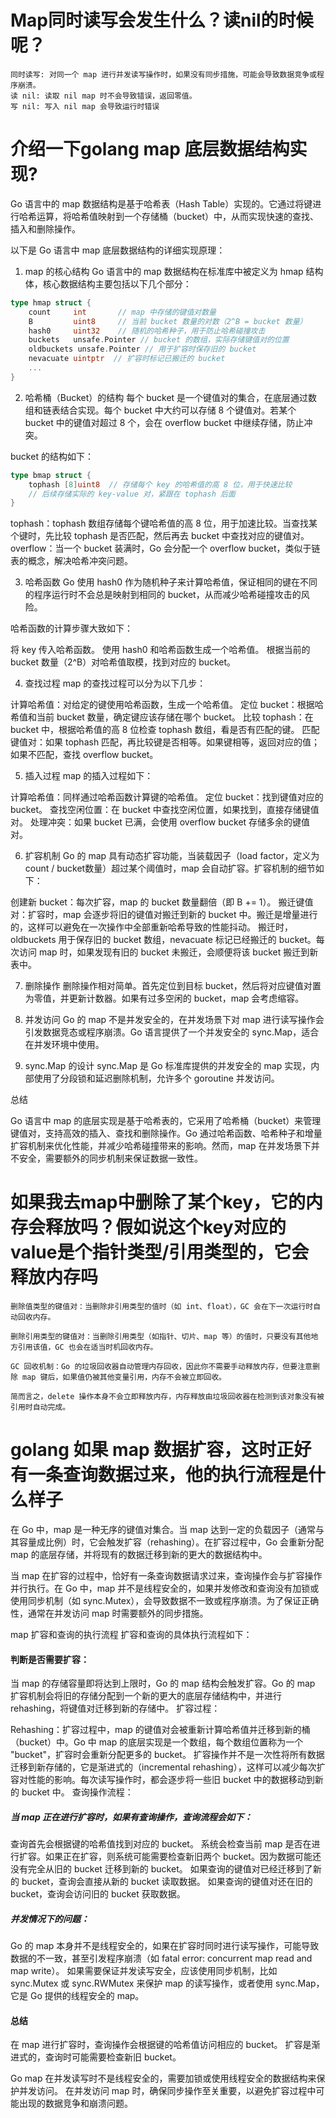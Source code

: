 # Map同时读写会发生什么？读nil的时候呢？
```text
同时读写: 对同一个 map 进行并发读写操作时，如果没有同步措施，可能会导致数据竞争或程序崩溃。
读 nil: 读取 nil map 时不会导致错误，返回零值。
写 nil: 写入 nil map 会导致运行时错误
```

# 介绍一下golang map 底层数据结构实现?
Go 语言中的 map 数据结构是基于哈希表（Hash Table）实现的。它通过将键进行哈希运算，将哈希值映射到一个存储桶（bucket）中，从而实现快速的查找、插入和删除操作。

以下是 Go 语言中 map 底层数据结构的详细实现原理：

1. map 的核心结构
   Go 语言中的 map 数据结构在标准库中被定义为 hmap 结构体，核心数据结构主要包括以下几个部分：
```go
type hmap struct {
    count     int       // map 中存储的键值对数量
    B         uint8     // 当前 bucket 数量的对数（2^B = bucket 数量）
    hash0     uint32    // 随机的哈希种子，用于防止哈希碰撞攻击
    buckets   unsafe.Pointer // bucket 的数组，实际存储键值对的位置
    oldbuckets unsafe.Pointer // 用于扩容时保存旧的 bucket
    nevacuate uintptr  // 扩容时标记已搬迁的 bucket
    ...
}
```
2. 哈希桶（Bucket）的结构
   每个 bucket 是一个键值对的集合，在底层通过数组和链表结合实现。每个 bucket 中大约可以存储 8 个键值对。若某个 bucket 中的键值对超过 8 个，会在 overflow bucket 中继续存储，防止冲突。

bucket 的结构如下：
```go
type bmap struct {
    tophash [8]uint8  // 存储每个 key 的哈希值的高 8 位，用于快速比较
    // 后续存储实际的 key-value 对，紧跟在 tophash 后面
}
```
tophash：tophash 数组存储每个键哈希值的高 8 位，用于加速比较。当查找某个键时，先比较 tophash 是否匹配，然后再去 bucket 中查找对应的键值对。
overflow：当一个 bucket 装满时，Go 会分配一个 overflow bucket，类似于链表的概念，解决哈希冲突问题。

3. 哈希函数
   Go 使用 hash0 作为随机种子来计算哈希值，保证相同的键在不同的程序运行时不会总是映射到相同的 bucket，从而减少哈希碰撞攻击的风险。

哈希函数的计算步骤大致如下：

将 key 传入哈希函数。
使用 hash0 和哈希函数生成一个哈希值。
根据当前的 bucket 数量（2^B）对哈希值取模，找到对应的 bucket。

4. 查找过程
   map 的查找过程可以分为以下几步：

计算哈希值：对给定的键使用哈希函数，生成一个哈希值。
定位 bucket：根据哈希值和当前 bucket 数量，确定键应该存储在哪个 bucket。
比较 tophash：在 bucket 中，根据哈希值的高 8 位检查 tophash 数组，看是否有匹配的键。
匹配键值对：如果 tophash 匹配，再比较键是否相等。如果键相等，返回对应的值；如果不匹配，查找 overflow bucket。

5. 插入过程
   map 的插入过程如下：

计算哈希值：同样通过哈希函数计算键的哈希值。
定位 bucket：找到键值对应的 bucket。
查找空闲位置：在 bucket 中查找空闲位置，如果找到，直接存储键值对。
处理冲突：如果 bucket 已满，会使用 overflow bucket 存储多余的键值对。

6. 扩容机制
   Go 的 map 具有动态扩容功能，当装载因子（load factor，定义为 count / bucket数量）超过某个阈值时，map 会自动扩容。扩容机制的细节如下：

创建新 bucket：每次扩容，map 的 bucket 数量翻倍（即 B += 1）。
搬迁键值对：扩容时，map 会逐步将旧的键值对搬迁到新的 bucket 中。搬迁是增量进行的，这样可以避免在一次操作中全部重新哈希导致的性能抖动。
搬迁时，oldbuckets 用于保存旧的 bucket 数组，nevacuate 标记已经搬迁的 bucket。每次访问 map 时，如果发现有旧的 bucket 未搬迁，会顺便将该 bucket 搬迁到新表中。

7. 删除操作
   删除操作相对简单。首先定位到目标 bucket，然后将对应键值对置为零值，并更新计数器。如果有过多空闲的 bucket，map 会考虑缩容。

8. 并发访问
   Go 的 map 不是并发安全的，在并发场景下对 map 进行读写操作会引发数据竞态或程序崩溃。Go 语言提供了一个并发安全的 sync.Map，适合在并发环境中使用。

9. sync.Map 的设计
   sync.Map 是 Go 标准库提供的并发安全的 map 实现，内部使用了分段锁和延迟删除机制，允许多个 goroutine 并发访问。

总结

Go 语言中 map 的底层实现是基于哈希表的，它采用了哈希桶（bucket）来管理键值对，支持高效的插入、查找和删除操作。Go 通过哈希函数、哈希种子和增量扩容机制来优化性能，并减少哈希碰撞带来的影响。然而，map 在并发场景下并不安全，需要额外的同步机制来保证数据一致性。


# 如果我去map中删除了某个key，它的内存会释放吗？假如说这个key对应的value是个指针类型/引用类型的，它会释放内存吗
```text
删除值类型的键值对：当删除非引用类型的值时（如 int、float），GC 会在下一次运行时自动回收内存。

删除引用类型的键值对：当删除引用类型（如指针、切片、map 等）的值时，只要没有其他地方引用该值，GC 也会在适当时机回收内存。

GC 回收机制：Go 的垃圾回收器自动管理内存回收，因此你不需要手动释放内存，但要注意删除 map 键后，如果值仍被其他变量引用，内存不会被立即回收。

简而言之，delete 操作本身不会立即释放内存，内存释放由垃圾回收器在检测到该对象没有被引用时自动完成。

```


# golang 如果 map 数据扩容，这时正好有一条查询数据过来，他的执行流程是什么样子

在 Go 中，map 是一种无序的键值对集合。当 map 达到一定的负载因子（通常与其容量成比例）时，它会触发扩容（rehashing）。在扩容过程中，Go 会重新分配 map 的底层存储，并将现有的数据迁移到新的更大的数据结构中。

当 map 在扩容的过程中，恰好有一条查询数据请求过来，查询操作会与扩容操作并行执行。在 Go 中，map 并不是线程安全的，如果并发修改和查询没有加锁或使用同步机制（如 sync.Mutex），会导致数据不一致或程序崩溃。为了保证正确性，通常在并发访问 map 时需要额外的同步措施。

map 扩容和查询的执行流程
扩容和查询的具体执行流程如下：

#### 判断是否需要扩容：

当 map 的存储容量即将达到上限时，Go 的 map 结构会触发扩容。Go 的 map 扩容机制会将旧的存储分配到一个新的更大的底层存储结构中，并进行 rehashing，将键值对迁移到新的存储中。
扩容过程：

Rehashing：扩容过程中，map 的键值对会被重新计算哈希值并迁移到新的桶（bucket）中。Go 中 map 的底层实现是一个数组，每个数组位置称为一个 "bucket"，扩容时会重新分配更多的 bucket。
扩容操作并不是一次性将所有数据迁移到新存储的，它是渐进式的（incremental rehashing），这样可以减少每次扩容对性能的影响。每次读写操作时，都会逐步将一些旧 bucket 中的数据移动到新的 bucket 中。
查询操作流程：

##### 当 map 正在进行扩容时，如果有查询操作，查询流程会如下：
查询首先会根据键的哈希值找到对应的 bucket。
系统会检查当前 map 是否在进行扩容。如果正在扩容，则系统可能需要检查新旧两个 bucket。因为数据可能还没有完全从旧的 bucket 迁移到新的 bucket。
如果查询的键值对已经迁移到了新的 bucket，查询会直接从新的 bucket 读取数据。
如果查询的键值对还在旧的 bucket，查询会访问旧的 bucket 获取数据。

##### 并发情况下的问题：

Go 的 map 本身并不是线程安全的，如果在扩容时同时进行读写操作，可能导致数据的不一致，甚至引发程序崩溃（如 fatal error: concurrent map read and map write）。
如果需要保证并发读写安全，应该使用同步机制，比如 sync.Mutex 或 sync.RWMutex 来保护 map 的读写操作，或者使用 sync.Map，它是 Go 提供的线程安全的 map。
#### 总结
在 map 进行扩容时，查询操作会根据键的哈希值访问相应的 bucket。
扩容是渐进式的，查询时可能需要检查新旧 bucket。

Go map 在并发读写时不是线程安全的，需要加锁或使用线程安全的数据结构来保护并发访问。
在并发访问 map 时，确保同步操作至关重要，以避免扩容过程中可能出现的数据竞争和崩溃问题。
